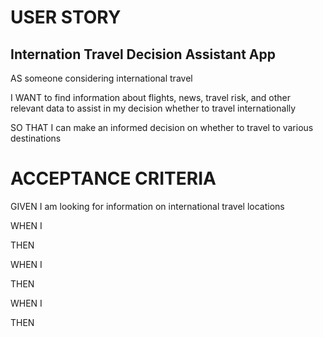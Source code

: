 # USER STORY

## Internation Travel Decision Assistant App

AS someone considering international travel

I WANT to find information about flights, news, travel risk, and other relevant data to assist in my decision whether to travel internationally

SO THAT I can make an informed decision on whether to travel to various destinations

# ACCEPTANCE CRITERIA

GIVEN I am looking for information on international travel locations

WHEN I 

THEN 

WHEN I 

THEN 

WHEN I 

THEN 
